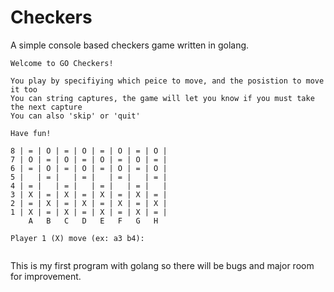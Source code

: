 # Checkers

A simple console based checkers game written in golang. 


```
Welcome to GO Checkers!

You play by specifiying which peice to move, and the posistion to move it too
You can string captures, the game will let you know if you must take the next capture
You can also 'skip' or 'quit'

Have fun!

8 | = | O | = | O | = | O | = | O |
7 | O | = | O | = | O | = | O | = |
6 | = | O | = | O | = | O | = | O |
5 |   | = |   | = |   | = |   | = |
4 | = |   | = |   | = |   | = |   |
3 | X | = | X | = | X | = | X | = |
2 | = | X | = | X | = | X | = | X |
1 | X | = | X | = | X | = | X | = |
    A   B   C   D   E   F   G   H 
    
Player 1 (X) move (ex: a3 b4): 


```


This is my first program with golang so there will be bugs and major room for improvement. 